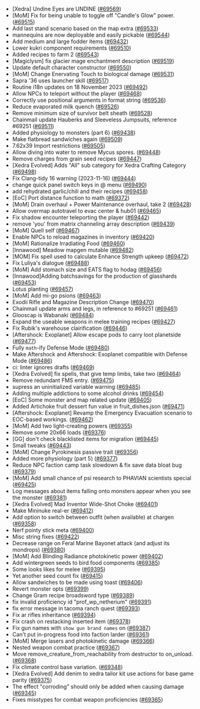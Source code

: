 * [Xedra] Undine Eyes are UNDINE ([#69569](https://github.com/CleverRaven/Cataclysm-DDA/pull/69569))
* [MoM] Fix for being unable to toggle off "Candle's Glow" power. ([#69515](https://github.com/CleverRaven/Cataclysm-DDA/pull/69515))
* Add last stand scenario based on the map extra ([#69533](https://github.com/CleverRaven/Cataclysm-DDA/pull/69533))
* mannequins are now deployable and easily pickable ([#69544](https://github.com/CleverRaven/Cataclysm-DDA/pull/69544))
* Add medium and large fodder items ([#69432](https://github.com/CleverRaven/Cataclysm-DDA/pull/69432))
* Lower kukri component requirements ([#69510](https://github.com/CleverRaven/Cataclysm-DDA/pull/69510))
* Added recipes to farm 2 ([#69543](https://github.com/CleverRaven/Cataclysm-DDA/pull/69543))
* [Magiclysm] fix glacier mage enchantment description ([#69519](https://github.com/CleverRaven/Cataclysm-DDA/pull/69519))
* Update default character constructor ([#69550](https://github.com/CleverRaven/Cataclysm-DDA/pull/69550))
* [MoM] Change Enervating Touch to biological damage  ([#69531](https://github.com/CleverRaven/Cataclysm-DDA/pull/69531))
* Sapra '36 uses launcher skill ([#69517](https://github.com/CleverRaven/Cataclysm-DDA/pull/69517))
* Routine i18n updates on 18 November 2023 ([#69492](https://github.com/CleverRaven/Cataclysm-DDA/pull/69492))
* Allow NPCs to teleport without the player ([#69468](https://github.com/CleverRaven/Cataclysm-DDA/pull/69468))
* Correctly use positional arguments in format string ([#69536](https://github.com/CleverRaven/Cataclysm-DDA/pull/69536))
* Reduce evaporated milk quench ([#69526](https://github.com/CleverRaven/Cataclysm-DDA/pull/69526))
* Remove minimum size of survivor belt sheath ([#69528](https://github.com/CleverRaven/Cataclysm-DDA/pull/69528))
* Chainmail update Hauberks and Sleeveless Jumpsuits, reference #69251 ([#69511](https://github.com/CleverRaven/Cataclysm-DDA/pull/69511))
* Added physiology to monsters (part 6) ([#69438](https://github.com/CleverRaven/Cataclysm-DDA/pull/69438))
* Make flatbread sandwiches again ([#69509](https://github.com/CleverRaven/Cataclysm-DDA/pull/69509))
* 7.62x39 Import restrictions ([#69505](https://github.com/CleverRaven/Cataclysm-DDA/pull/69505))
* Allow diving into water to remove Mycus spores. ([#69448](https://github.com/CleverRaven/Cataclysm-DDA/pull/69448))
* Remove charges from grain seed recipes ([#69447](https://github.com/CleverRaven/Cataclysm-DDA/pull/69447))
* [Xedra Evolved] Adds "All" sub category for Xedra Crafting Category ([#69498](https://github.com/CleverRaven/Cataclysm-DDA/pull/69498))
* Fix Clang-tidy 16 warning (2023-11-16) ([#69444](https://github.com/CleverRaven/Cataclysm-DDA/pull/69444))
* change quick panel switch keys in @ menu ([#69490](https://github.com/CleverRaven/Cataclysm-DDA/pull/69490))
* add rehydrated garlic/chili and their recipes ([#69458](https://github.com/CleverRaven/Cataclysm-DDA/pull/69458))
* [EoC] Port distance function to math ([#69372](https://github.com/CleverRaven/Cataclysm-DDA/pull/69372))
* [MoM] Drain overhaul + Power Maintenance overhaul, take 2 ([#69428](https://github.com/CleverRaven/Cataclysm-DDA/pull/69428))
* Allow overmap autotravel to evac center & hub01 ([#69465](https://github.com/CleverRaven/Cataclysm-DDA/pull/69465))
* Fix shadow encounter teleporting the player ([#69442](https://github.com/CleverRaven/Cataclysm-DDA/pull/69442))
* remove 'you' from matrix channeling array description ([#69439](https://github.com/CleverRaven/Cataclysm-DDA/pull/69439))
* [MoM] Quell self ([#69467](https://github.com/CleverRaven/Cataclysm-DDA/pull/69467))
* Enable NPCs to reload magazines in inventory ([#69420](https://github.com/CleverRaven/Cataclysm-DDA/pull/69420))
* [MoM] Rationalize Irradiating Food ([#69460](https://github.com/CleverRaven/Cataclysm-DDA/pull/69460))
* [Innawood] Meadow mapgen mutable ([#69482](https://github.com/CleverRaven/Cataclysm-DDA/pull/69482))
* [MOM] Fix spell used to calculate Enhance Strength upkeep ([#69472](https://github.com/CleverRaven/Cataclysm-DDA/pull/69472))
* Fix Luliya's dialogue ([#69488](https://github.com/CleverRaven/Cataclysm-DDA/pull/69488))
* [MoM] Add stomach size and EATS flag to hodag ([#69456](https://github.com/CleverRaven/Cataclysm-DDA/pull/69456))
* [Innawood]Adding batchsavings for the production of glasshards ([#69453](https://github.com/CleverRaven/Cataclysm-DDA/pull/69453))
* Lotus planting ([#69457](https://github.com/CleverRaven/Cataclysm-DDA/pull/69457))
* [MoM] Add mi-go psions ([#69463](https://github.com/CleverRaven/Cataclysm-DDA/pull/69463))
* Exodii Rifle and Magazine Description Change ([#69470](https://github.com/CleverRaven/Cataclysm-DDA/pull/69470))
* Chainmail update arms and legs, in reference to #69251 ([#69461](https://github.com/CleverRaven/Cataclysm-DDA/pull/69461))
* Glooscap is Wabanaki ([#69484](https://github.com/CleverRaven/Cataclysm-DDA/pull/69484))
* Expand the useable weapons in melee training recipes ([#69427](https://github.com/CleverRaven/Cataclysm-DDA/pull/69427))
* Fix Rubik's warehouse clairification ([#69446](https://github.com/CleverRaven/Cataclysm-DDA/pull/69446))
* [Aftershock: Exoplanet] Allow escape pods to carry loot planetside ([#69477](https://github.com/CleverRaven/Cataclysm-DDA/pull/69477))
* Fully `math`-ify Defense Mode  ([#69480](https://github.com/CleverRaven/Cataclysm-DDA/pull/69480))
* Make Aftershock and Aftershock: Exoplanet compatible with Defense Mode ([#69486](https://github.com/CleverRaven/Cataclysm-DDA/pull/69486))
* ci: linter ignores drafts ([#69469](https://github.com/CleverRaven/Cataclysm-DDA/pull/69469))
* [Xedra Evolved] fix spells, that give temp limbs, take two ([#69464](https://github.com/CleverRaven/Cataclysm-DDA/pull/69464))
* Remove redundant FMS entry. ([#69475](https://github.com/CleverRaven/Cataclysm-DDA/pull/69475))
* supress an uninitialized variable warning ([#69485](https://github.com/CleverRaven/Cataclysm-DDA/pull/69485))
* Adding multiple addictions to some alcohol drinks ([#69454](https://github.com/CleverRaven/Cataclysm-DDA/pull/69454))
* [EoC] Some monster and map related update ([#69405](https://github.com/CleverRaven/Cataclysm-DDA/pull/69405))
* Added Artichoke fruit dessert fun value in fruit_dishes.json ([#69471](https://github.com/CleverRaven/Cataclysm-DDA/pull/69471))
* [Aftershock: Exoplanet] Revamp the Emergency Evacuation scenario to EOC-based workings. ([#69462](https://github.com/CleverRaven/Cataclysm-DDA/pull/69462))
* [MoM] Add two light-creating powers ([#69355](https://github.com/CleverRaven/Cataclysm-DDA/pull/69355))
* Remove some 20x66 loads ([#69376](https://github.com/CleverRaven/Cataclysm-DDA/pull/69376))
* [GG] don't check blacklisted items for migration ([#69445](https://github.com/CleverRaven/Cataclysm-DDA/pull/69445))
* Small tweaks ([#69443](https://github.com/CleverRaven/Cataclysm-DDA/pull/69443))
* [MoM] Change Pyrokinesis passive trait ([#69356](https://github.com/CleverRaven/Cataclysm-DDA/pull/69356))
* Added more physiology (part 5) ([#69377](https://github.com/CleverRaven/Cataclysm-DDA/pull/69377))
* Reduce NPC faction camp task slowdown & fix save data bloat bug ([#69379](https://github.com/CleverRaven/Cataclysm-DDA/pull/69379))
* [MoM] Add small chance of psi research to PHAVIAN scientists special ([#69425](https://github.com/CleverRaven/Cataclysm-DDA/pull/69425))
* Log messages about items falling onto monsters appear when you see the monster ([#69381](https://github.com/CleverRaven/Cataclysm-DDA/pull/69381))
* [Xedra Evolved] Mad Inventor Wide-Shot Choke ([#69401](https://github.com/CleverRaven/Cataclysm-DDA/pull/69401))
* Make Mininuke real-er ([#69412](https://github.com/CleverRaven/Cataclysm-DDA/pull/69412))
* Add option to switch between outfit (when available) at chargen ([#69358](https://github.com/CleverRaven/Cataclysm-DDA/pull/69358))
* Nerf pointy stick meta ([#69400](https://github.com/CleverRaven/Cataclysm-DDA/pull/69400))
* Misc string fixes ([#69422](https://github.com/CleverRaven/Cataclysm-DDA/pull/69422))
* Decrease range  on Feral Marine Bayonet attack (and adjust its mondrops) ([#69380](https://github.com/CleverRaven/Cataclysm-DDA/pull/69380))
* [MoM] Add Blinding Radiance photokinetic power ([#69402](https://github.com/CleverRaven/Cataclysm-DDA/pull/69402))
* Add wintergreen seeds to bird food components ([#69385](https://github.com/CleverRaven/Cataclysm-DDA/pull/69385))
* Some looks likes for melee ([#69395](https://github.com/CleverRaven/Cataclysm-DDA/pull/69395))
* Yet another seed count fix ([#69415](https://github.com/CleverRaven/Cataclysm-DDA/pull/69415))
* Allow sandwiches to be made using toast ([#69406](https://github.com/CleverRaven/Cataclysm-DDA/pull/69406))
* Revert monster opts ([#69399](https://github.com/CleverRaven/Cataclysm-DDA/pull/69399))
* Change Gram recipe broadsword type ([#69389](https://github.com/CleverRaven/Cataclysm-DDA/pull/69389))
* fix invalid proficiency id "prof_wp_netherium" ([#69391](https://github.com/CleverRaven/Cataclysm-DDA/pull/69391))
* fix error message in tacoma ranch quest ([#69393](https://github.com/CleverRaven/Cataclysm-DDA/pull/69393))
* Fix ar rifles inheritance ([#69394](https://github.com/CleverRaven/Cataclysm-DDA/pull/69394))
* Fix crash on restacking inserted item ([#69378](https://github.com/CleverRaven/Cataclysm-DDA/pull/69378))
* Fix gun names with `show gun brand names` on ([#69387](https://github.com/CleverRaven/Cataclysm-DDA/pull/69387))
* Can't put in-progress food into faction larder ([#69361](https://github.com/CleverRaven/Cataclysm-DDA/pull/69361))
* [MoM] Merge lasers and photokinetic damage ([#69366](https://github.com/CleverRaven/Cataclysm-DDA/pull/69366))
* Nested weapon combat practice ([#69367](https://github.com/CleverRaven/Cataclysm-DDA/pull/69367))
* Move remove_creature_from_reachability from destructor to on_unload. ([#69368](https://github.com/CleverRaven/Cataclysm-DDA/pull/69368))
* Fix climate control base variation. ([#69348](https://github.com/CleverRaven/Cataclysm-DDA/pull/69348))
* [Xedra Evolved] Add denim to xedra tailor kit use actions for base game parity ([#69375](https://github.com/CleverRaven/Cataclysm-DDA/pull/69375))
* The effect "corroding" should only be added when causing damage ([#69345](https://github.com/CleverRaven/Cataclysm-DDA/pull/69345))
* Fixes misstypes for combat weapon proficiencies ([#69365](https://github.com/CleverRaven/Cataclysm-DDA/pull/69365))
